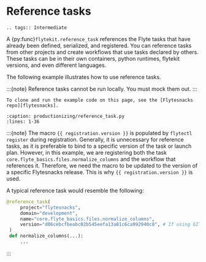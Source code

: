 # Reference tasks

```{eval-rst}
.. tags:: Intermediate
```

A {py:func}`flytekit.reference_task` references the Flyte tasks that have already been defined, serialized, and registered. You can reference tasks from other projects and create workflows that use tasks declared by others. These tasks can be in their own containers, python runtimes, flytekit versions, and even different languages.

The following example illustrates how to use reference tasks.

:::{note}
Reference tasks cannot be run locally. You must mock them out.
:::

```{note}
To clone and run the example code on this page, see the [Flytesnacks repo][flytesnacks].
```

```{literalinclude} /examples/productionizing/productionizing/reference_task.py
:caption: productionizing/reference_task.py
:lines: 1-36
```

:::{note}
The macro `{{ registration.version }}` is populated by `flytectl register` during registration.
Generally, it is unnecessary for reference tasks, as it is preferable to bind to a specific version of the task or launch plan.
However, in this example, we are registering both the task `core.flyte_basics.files.normalize_columns` and the workflow that references it.
Therefore, we need the macro to be updated to the version of a specific Flytesnacks release.
This is why `{{ registration.version }}` is used.

A typical reference task would resemble the following:

```python
@reference_task(
     project="flytesnacks",
     domain="development",
     name="core.flyte_basics.files.normalize_columns",
     version="d06cebcfbeabc02b545eefa13a01c6ca992940c8", # If using GIT for versioning OR 0.16.0, if semver
 )
 def normalize_columns(...):
     ...
```
:::

[flytesnacks]: https://github.com/flyteorg/flytesnacks/tree/master/examples/productionizing/
